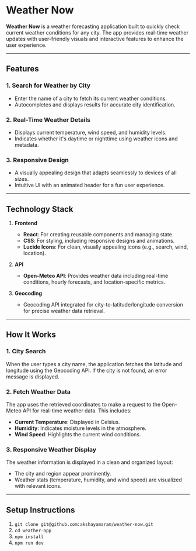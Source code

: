 # Weather Now

**Weather Now** is a weather forecasting application built to quickly check current weather conditions for any city. The app provides real-time weather updates with user-friendly visuals and interactive features to enhance the user experience.

---

## Features

### 1. **Search for Weather by City**
- Enter the name of a city to fetch its current weather conditions.
- Autocompletes and displays results for accurate city identification.

### 2. **Real-Time Weather Details**
- Displays current temperature, wind speed, and humidity levels.
- Indicates whether it's daytime or nighttime using weather icons and metadata.

### 3. **Responsive Design**
- A visually appealing design that adapts seamlessly to devices of all sizes.
- Intuitive UI with an animated header for a fun user experience.


---

## Technology Stack

1. **Frontend**
   - **React**: For creating reusable components and managing state.
   - **CSS**: For styling, including responsive designs and animations.
   - **Lucide Icons**: For clean, visually appealing icons (e.g., search, wind, location).
   
2. **API**
   - **Open-Meteo API**: Provides weather data including real-time conditions, hourly forecasts, and location-specific metrics.

3. **Geocoding**
   - Geocoding API integrated for city-to-latitude/longitude conversion for precise weather data retrieval.

---

## How It Works

### 1. **City Search**
When the user types a city name, the application fetches the latitude and longitude using the Geocoding API. If the city is not found, an error message is displayed.

### 2. **Fetch Weather Data**
The app uses the retrieved coordinates to make a request to the Open-Meteo API for real-time weather data. This includes:
- **Current Temperature**: Displayed in Celsius.
- **Humidity**: Indicates moisture levels in the atmosphere.
- **Wind Speed**: Highlights the current wind conditions.

### 3. **Responsive Weather Display**
The weather information is displayed in a clean and organized layout:
- The city and region appear prominently.
- Weather stats (temperature, humidity, and wind speed) are visualized with relevant icons.

---

## Setup Instructions

1. ```git clone git@github.com:akshayamaram/weather-now.git```
2. ```cd weather-app```
3. ```npm install```
4. ```npm run dev```
